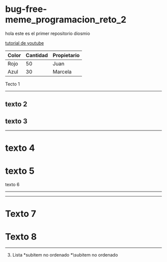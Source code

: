 # bug-free-meme_programacion_reto_2
hola
este es el primer repositorio
diosmio


[tutorial de youtube](https://www.youtube.com/watch?v=aZlAkGvvEqg)


|Color|Cantidad|Propietario|
|---  |--      |-----------|
|Rojo| 50 | Juan |
|Azul |30      |Marcela    |




Tecto 1
***

texto 2
---

texto 3
---
---


texto 4
=

texto 5
======================

texto 6
***
***


Texto 7
===

Texto 8
===
---

3. Lista
*subitem no ordenado
*\subitem no ordenado
